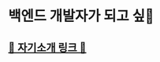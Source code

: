 # 백엔드 개발자가 되고 싶🐔
## [🍎 자기소개 링크 🌱](https://tangy-island-25d.notion.site/bc031366501e4bf2a11b0c250ead139b)
<!--
**jinwoo794533/jinwoo794533** is a ✨ _special_ ✨ repository because its `README.md` (this file) appears on your GitHub profile.

Here are some ideas to get you started:

- 🔭 I’m currently working on ...
- 🌱 I’m currently learning ...
- 👯 I’m looking to collaborate on ...
- 🤔 I’m looking for help with ...
- 💬 Ask me about ...
- 📫 How to reach me: ...
- 😄 Pronouns: ...
- ⚡ Fun fact: ...
-->
